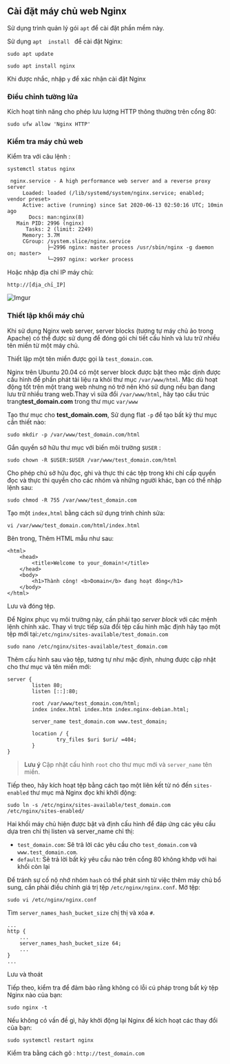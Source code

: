 ## Cài đặt máy chủ web Nginx

Sử dụng trình quản lý gói  `apt` để cài đặt phần mềm này.

Sử dụng `apt  install ` để cài đặt Nginx:

`sudo apt update`

`sudo apt install nginx`

Khi được nhắc, nhập `y` để xác nhận cài đặt Nginx 
### Điều chỉnh tường lửa

Kích hoạt tính năng cho phép lưu lượng HTTP thông thường trên cổng 80:

`sudo ufw allow 'Nginx HTTP'`

### Kiểm tra máy chủ web 

Kiểm tra với câu lệnh :

`systemctl status nginx`

```
 nginx.service - A high performance web server and a reverse proxy server
     Loaded: loaded (/lib/systemd/system/nginx.service; enabled; vendor preset>
     Active: active (running) since Sat 2020-06-13 02:50:16 UTC; 10min ago
       Docs: man:nginx(8)
   Main PID: 2996 (nginx)
      Tasks: 2 (limit: 2249)
     Memory: 3.7M
     CGroup: /system.slice/nginx.service
             ├─2996 nginx: master process /usr/sbin/nginx -g daemon on; master>
             └─2997 nginx: worker process

```

Hoặc nhập địa chỉ IP máy chủ:

`http://[địa_chỉ_IP]`

![Imgur](https://i.imgur.com/aJVbSMY.png)

### Thiết lập khối máy chủ
Khi sử dụng Nginx web server, server blocks (tương tự máy chủ ảo trong Apache) có thể được sử dụng để đóng gói chi tiết cấu hình và lưu trữ nhiều tên miền từ một máy chủ.

Thiết lập một tên miền được gọi là `test_domain.com`.

Nginx trên Ubuntu 20.04 có một server block được bật theo mặc dịnh được  cấu hình để phấn phát tài liệu ra khỏi thư mục `/var/www/html`. Mặc dù hoạt động tốt trên một trang web nhưng nó trở nên khó sử dụng nếu bạn đang lưu trữ nhiều trang web.Thay vì sửa đổi `/var/www/html`, hãy tạo cấu trúc trang**test_domain.com** trong thư mục `var/www`

Tạo thư mục cho **test_domain.com**, Sử dụng flat `-p` để tạo bất kỳ thư mục cần thiết nào:

`sudo mkdir -p /var/www/test_domain.com/html`

Gắn quyền sở hữu thư mục với biến môi trường `$USER` :

`sudo chown -R $USER:$USER /var/www/test_domain.com/html`

Cho phép chủ sở hữu đọc, ghi và thực thi các tệp trong khi chỉ cấp quyền đọc và thực thi quyền cho các nhóm và những người khác, bạn có thể nhập lệnh sau:

`sudo chmod -R 755 /var/www/test_domain.com`

Tạo một `index,html` bằng cách sử dụng trình chỉnh sửa:

`vi /var/www/test_domain.com/html/index.html`

Bên trong, Thêm HTML mẫu như sau:

```
<html>
    <head>
        <title>Welcome to your_domain!</title>
    </head>
    <body>
        <h1>Thành công! <b>Domain</b> đang hoạt đông</h1>
    </body>
</html>
```

Lưu và đóng tệp.


Để Nginx phục vụ môi trường này, cần phải tạo *server block* với các mệnh lệnh chính xác. Thay vì trực tiếp sửa đổi tệp cấu hình mặc định hãy tạo một tệp mới tại:`/etc/nginx/sites-available/test_domain.com`

`sudo nano /etc/nginx/sites-available/test_domain.com`

Thêm cấu hình sau vào tệp, tương tự như mặc định, nhưng được cập nhật cho thư mục và tên miền mới:

```
server {
        listen 80;
        listen [::]:80;

        root /var/www/test_domain.com/html;
        index index.html index.htm index.nginx-debian.html;

        server_name test_domain.com www.test_domain;

        location / {
                try_files $uri $uri/ =404;
        }
}
```

>**Lưu ý** Cập nhật cấu hình `root` cho thư mục mới và `server_name` tên miền.

Tiếp theo, hãy kích hoạt tệp bằng cách tạo một liên kết từ nó đến `sites-enabled` thư mục mà Nginx đọc khi khởi động:

`sudo ln -s /etc/nginx/sites-available/test_domain.com /etc/nginx/sites-enabled/`

Hai khối máy chủ hiện được bật và định cấu hình để đáp ứng các yêu cầu dựa tren chỉ thị listen và server_name chỉ thị:
* `test_domain.com`: Sẽ trả lời các yêu cầu cho `test_domain.com` và `www.test_domain.com`.
* `default`: Sẽ trả lời bất kỳ yêu cầu nào trên cổng 80 không khớp với hai khối còn lại

Để tránh sự cố nộ nhớ nhóm `hash` có thể phát sinh từ việc thêm máy chủ bổ sung, cần phải điều chỉnh giá trị tệp `/etc/nginx/nginx.conf`. Mở tệp:

`sudo vi /etc/nginx/nginx.conf`

Tìm `server_names_hash_bucket_size` chị thị và xóa `#`.
```
...
http {
    ...
    server_names_hash_bucket_size 64;
    ...
}
...
```

Lưu và thoát

Tiếp theo, kiểm tra để đảm bảo rằng không có lỗi cú pháp trong bất kỳ tệp Nginx nào của bạn:

`sudo nginx -t`

Nếu không có vấn đề gì, hãy khởi động lại Nginx để kích hoạt các thay đổi của bạn:

`sudo systemctl restart nginx`

Kiểm tra bằng cách gõ : `http://test_domain.com`

